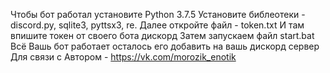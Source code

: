 Чтобы бот работал  установите Python 3.7.5
Установите библеотеки - discord.py, sqlite3, pyttsx3, re.
Далее откройте файл - token.txt  И там впишите токен от своего бота дискорд
Затем запускаем файл start.bat
Всё Вашь бот работает осталось его добавить на вашь дискорд сервер
Для связи с Автором - https://vk.com/morozik_enotik
